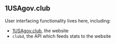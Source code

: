 ## 1USAgov.club

User interfacing functionality lives here, including:

* [1USAgov.club](https://1USAgov.club), the website
* `clubd`, the API which feeds stats to the website
